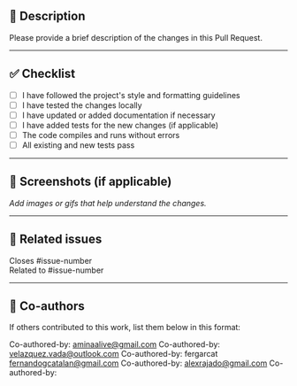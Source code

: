 ## 📝 Description

Please provide a brief description of the changes in this Pull Request.

---

## ✅ Checklist

- [ ] I have followed the project's style and formatting guidelines
- [ ] I have tested the changes locally
- [ ] I have updated or added documentation if necessary
- [ ] I have added tests for the new changes (if applicable)
- [ ] The code compiles and runs without errors
- [ ] All existing and new tests pass

---

## 📸 Screenshots (if applicable)

_Add images or gifs that help understand the changes._

---

## 🔗 Related issues

Closes #issue-number  
Related to #issue-number

---

## 👥 Co-authors

If others contributed to this work, list them below in this format:

Co-authored-by: aminaalive@gmail.com
Co-authored-by: velazquez.vada@outlook.com
Co-authored-by: fergarcat fernandogcatalan@gmail.com
Co-authored-by: alexrajado@gmail.com
Co-authored-by: 

